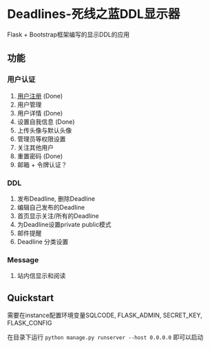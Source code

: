 # Deadlines-死线之蓝DDL显示器
Flask + Bootstrap框架编写的显示DDL的应用
## 功能
### 用户认证
1. [用户注册](app/auth/views.py) (Done)
2. 用户管理 
3. 用户详情 (Done)
4. 设置自我信息 (Done)
5. 上传头像与默认头像 
6. 管理员等权限设置
7. 关注其他用户 
8. 重置密码 (Done)
9. 邮箱 + 令牌认证？
### DDL
1. 发布Deadline, 删除Deadline
2. 编辑自己发布的Deadline
3. 首页显示关注/所有的Deadline
4. 为Deadline设置private public模式
5. 邮件提醒
6. Deadline 分类设置
### Message
1. 站内信显示和阅读

## Quickstart
需要在instance配置环境变量SQLCODE, FLASK_ADMIN, SECRET_KEY, FLASK_CONFIG

在目录下运行
`python manage.py runserver --host 0.0.0.0`
即可以启动

